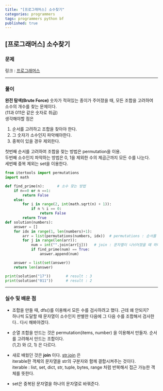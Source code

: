 ```yaml
---
title: "[프로그래머스] 소수찾기"
categories: programmers
tags: programmers python bf
published: true
---
```


## [프로그래머스] 소수찾기

### 문제

링크 : [프로그래머스](https://programmers.co.kr/learn/courses/30/lessons/42839)

---

### 풀이

**완전 탐색(Brute Force)**
숫자가 적혀있는 종이가 주어졌을 때, 모든 조합을 고려하여 소수의 개수를 찾는 문제이다.  
(11과 011은 같은 숫자로 취급)  
생각해야할 점은

1. 순서를 고려하고 조합을 찾아야 한다.
2. 그 숫자가 소수인지 파악해야한다.
3. 중복이 있을 경우 제외한다.

첫번째 순서를 고려하여 조합을 찾는 방법은 permutation을 이용.  
두번째 소수인지 파악하는 방법은 0, 1을 제외한 수의 제곱근까지 모든 수를 나눈다.  
세번째 중복 제외는 set을 이용한다.

```python
from itertools import permutations
import math

def find_prime(n):      # 소수 찾는 방법
    if n==0 or n ==1:
        return False
    else:
        for i in range(2, int(math.sqrt(n) + 1)):
            if n % i == 0:
                return False
        return True
def solution(numbers):
    answer = []
    for idx in range(1, len(numbers)+1):
        arr = list(permutations(numbers, idx))  # permutations : 순서를 고려하고 만드는 순열 (튜플)
        for j in range(len(arr)):
            num = int("".join(arr[j]))   # join : 문자열이 나뉘어졌을 때 하나로 붙여줌
            if find_prime(num) == True:
                answer.append(num)

    answer = list(set(answer))
    return len(answer)

print(solution("17"))       # result : 3
print(solution("011"))      # result : 2
```

---

### 실수 및 배운 점

- 조합을 만들 때, dfs()를 이용해서 모든 수를 검사하려고 했다. 근데 왜 안되지?  
  하나씩 도달할 때 문자열이 소수인지 판별한 다음에 그 다음 수를 조합해서 검사한다.. 다시 해봐야겠다.

- 순열 조합을 만드는 것은 permutation(items, number) 을 이용해서 만들자. 순서를 고려해서 만드는 조합이다.  
  (1,2) 와 (2, 1) 은 다르다.

- 새로 배웠던 것은 **join** 이다. [str.join](https://docs.python.org/3/library/stdtypes.html?highlight=str%20join#str.join) 은  
  iterable한 객체의 문자열을 str의 구분자와 함께 결합시켜주는 것이다.  
  iterable : list, set, dict, str, tuple, bytes, range 처럼 반복해서 접근 가능한 객체를 뜻한다.

- set은 중복된 문자열을 하나의 문자열로 바꿔준다.
